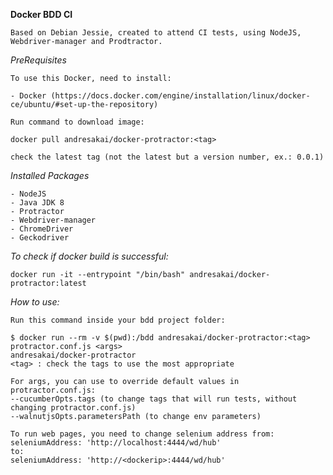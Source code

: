
**Docker BDD CI**

	Based on Debian Jessie, created to attend CI tests, using NodeJS, Webdriver-manager and Prodtractor.

*PreRequisites*
	
	To use this Docker, need to install:
	
	- Docker (https://docs.docker.com/engine/installation/linux/docker-ce/ubuntu/#set-up-the-repository)

	Run command to download image:
	
	docker pull andresakai/docker-protractor:<tag>

	check the latest tag (not the latest but a version number, ex.: 0.0.1)

*Installed Packages*

	- NodeJS
	- Java JDK 8
	- Protractor
	- Webdriver-manager
	- ChromeDriver
	- Geckodriver
	
*To check if docker build is successful:*
	
	docker run -it --entrypoint "/bin/bash" andresakai/docker-protractor:latest

*How to use:*

	Run this command inside your bdd project folder:
	
	$ docker run --rm -v $(pwd):/bdd andresakai/docker-protractor:<tag> protractor.conf.js <args>
	andresakai/docker-protractor
	<tag> : check the tags to use the most appropriate

	For args, you can use to override default values in protractor.conf.js:
	--cucumberOpts.tags (to change tags that will run tests, without changing protractor.conf.js)
	--walnutjsOpts.parametersPath (to change env parameters)
	
	To run web pages, you need to change selenium address from: seleniumAddress: 'http://localhost:4444/wd/hub'
	to:
	seleniumAddress: 'http://<dockerip>:4444/wd/hub'